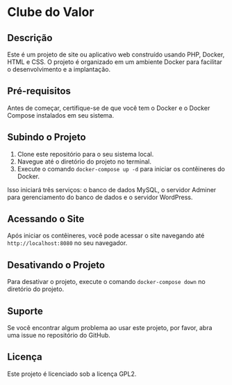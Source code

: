 # Clube do Valor

## Descrição

Este é um projeto de site ou aplicativo web construído usando PHP, Docker, HTML e CSS. O projeto é organizado em um ambiente Docker para facilitar o desenvolvimento e a implantação.

## Pré-requisitos

Antes de começar, certifique-se de que você tem o Docker e o Docker Compose instalados em seu sistema.

## Subindo o Projeto

1. Clone este repositório para o seu sistema local.
2. Navegue até o diretório do projeto no terminal.
3. Execute o comando `docker-compose up -d` para iniciar os contêineres do Docker.

Isso iniciará três serviços: o banco de dados MySQL, o servidor Adminer para gerenciamento do banco de dados e o servidor WordPress.

## Acessando o Site

Após iniciar os contêineres, você pode acessar o site navegando até `http://localhost:8080` no seu navegador.

## Desativando o Projeto

Para desativar o projeto, execute o comando `docker-compose down` no diretório do projeto.

## Suporte

Se você encontrar algum problema ao usar este projeto, por favor, abra uma issue no repositório do GitHub.

## Licença

Este projeto é licenciado sob a licença GPL2.
